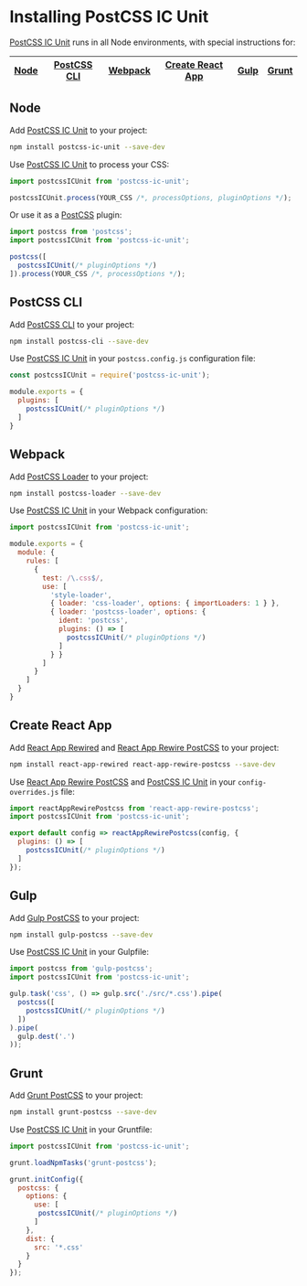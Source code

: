 # Installing PostCSS IC Unit

[PostCSS IC Unit] runs in all Node environments, with special instructions for:

| [Node](#node) | [PostCSS CLI](#postcss-cli) | [Webpack](#webpack) | [Create React App](#create-react-app) | [Gulp](#gulp) | [Grunt](#grunt) |
| --- | --- | --- | --- | --- | --- |

## Node

Add [PostCSS IC Unit] to your project:

```bash
npm install postcss-ic-unit --save-dev
```

Use [PostCSS IC Unit] to process your CSS:

```js
import postcssICUnit from 'postcss-ic-unit';

postcssICUnit.process(YOUR_CSS /*, processOptions, pluginOptions */);
```

Or use it as a [PostCSS] plugin:

```js
import postcss from 'postcss';
import postcssICUnit from 'postcss-ic-unit';

postcss([
  postcssICUnit(/* pluginOptions */)
]).process(YOUR_CSS /*, processOptions */);
```

## PostCSS CLI

Add [PostCSS CLI] to your project:

```bash
npm install postcss-cli --save-dev
```

Use [PostCSS IC Unit] in your `postcss.config.js` configuration file:

```js
const postcssICUnit = require('postcss-ic-unit');

module.exports = {
  plugins: [
    postcssICUnit(/* pluginOptions */)
  ]
}
```

## Webpack

Add [PostCSS Loader] to your project:

```bash
npm install postcss-loader --save-dev
```

Use [PostCSS IC Unit] in your Webpack configuration:

```js
import postcssICUnit from 'postcss-ic-unit';

module.exports = {
  module: {
    rules: [
      {
        test: /\.css$/,
        use: [
          'style-loader',
          { loader: 'css-loader', options: { importLoaders: 1 } },
          { loader: 'postcss-loader', options: {
            ident: 'postcss',
            plugins: () => [
              postcssICUnit(/* pluginOptions */)
            ]
          } }
        ]
      }
    ]
  }
}
```

## Create React App

Add [React App Rewired] and [React App Rewire PostCSS] to your project:

```bash
npm install react-app-rewired react-app-rewire-postcss --save-dev
```

Use [React App Rewire PostCSS] and [PostCSS IC Unit] in your
`config-overrides.js` file:

```js
import reactAppRewirePostcss from 'react-app-rewire-postcss';
import postcssICUnit from 'postcss-ic-unit';

export default config => reactAppRewirePostcss(config, {
  plugins: () => [
    postcssICUnit(/* pluginOptions */)
  ]
});
```

## Gulp

Add [Gulp PostCSS] to your project:

```bash
npm install gulp-postcss --save-dev
```

Use [PostCSS IC Unit] in your Gulpfile:

```js
import postcss from 'gulp-postcss';
import postcssICUnit from 'postcss-ic-unit';

gulp.task('css', () => gulp.src('./src/*.css').pipe(
  postcss([
    postcssICUnit(/* pluginOptions */)
  ])
).pipe(
  gulp.dest('.')
));
```

## Grunt

Add [Grunt PostCSS] to your project:

```bash
npm install grunt-postcss --save-dev
```

Use [PostCSS IC Unit] in your Gruntfile:

```js
import postcssICUnit from 'postcss-ic-unit';

grunt.loadNpmTasks('grunt-postcss');

grunt.initConfig({
  postcss: {
    options: {
      use: [
       postcssICUnit(/* pluginOptions */)
      ]
    },
    dist: {
      src: '*.css'
    }
  }
});
```

[Gulp PostCSS]: https://github.com/postcss/gulp-postcss
[Grunt PostCSS]: https://github.com/nDmitry/grunt-postcss
[PostCSS]: https://github.com/postcss/postcss
[PostCSS CLI]: https://github.com/postcss/postcss-cli
[PostCSS Loader]: https://github.com/postcss/postcss-loader
[PostCSS IC Unit]: https://github.com/JLHwung/postcss-ic-unit
[React App Rewire PostCSS]: https://github.com/csstools/react-app-rewire-postcss
[React App Rewired]: https://github.com/timarney/react-app-rewired
